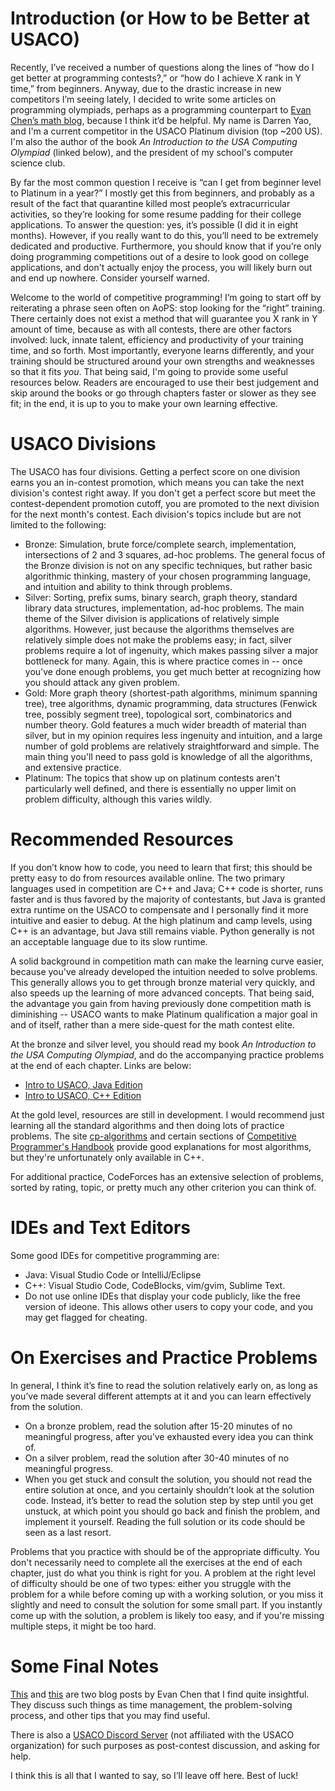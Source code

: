 # Introduction (or How to be Better at USACO)

Recently, I’ve received a number of questions along the lines of “how do I get better at programming contests?,” or “how do I achieve X rank in Y time,” from beginners. Anyway, due to the drastic increase in new competitors I’m seeing lately, I decided to write some articles on programming olympiads, perhaps as a programming counterpart to [Evan Chen’s math blog](https://usamo.wordpress.com/), because I think it’d be helpful. My name is Darren Yao, and I'm a current competitor in the USACO Platinum division (top ~200 US). I'm also the author of the book _An Introduction to the USA Computing Olympiad_ (linked below), and the president of my school's computer science club.

By far the most common question I receive is “can I get from beginner level to Platinum in a year?” I mostly get this from beginners, and probably as a result of the fact that quarantine killed most people’s extracurricular activities, so they’re looking for some resume padding for their college applications. To answer the question: yes, it’s possible (I did it in eight months). However, if you really want to do this, you’ll need to be extremely dedicated and productive. Furthermore, you should know that if you’re only doing programming competitions out of a desire to look good on college applications, and don't actually enjoy the process, you will likely burn out and end up nowhere. Consider yourself warned. 

Welcome to the world of competitive programming! I’m going to start off by reiterating a phrase seen often on AoPS: stop looking for the “right” training. There certainly does not exist a method that will guarantee you X rank in Y amount of time, because as with all contests, there are other factors involved: luck, innate talent, efficiency and productivity of your training time, and so forth. Most importantly, everyone learns differently, and your training should be structured around your own strengths and weaknesses so that it fits _you_. That being said, I'm going to provide some useful resources below. Readers are encouraged to use their best judgement and skip around the books or go through chapters faster or slower as they see fit; in the end, it is up to you to make your own learning effective.

# USACO Divisions
The USACO has four divisions. Getting a perfect score on one division earns you an in-contest promotion, which means you can take the next division's contest right away. If you don't get a perfect score but meet the contest-dependent promotion cutoff, you are promoted to the next division for the next month's contest. Each division's topics include but are not limited to the following:
- Bronze: Simulation, brute force/complete search, implementation, intersections of 2 and 3 squares, ad-hoc problems. The general focus of the Bronze division is not on any specific techniques, but rather basic algorithmic thinking, mastery of your chosen programming language, and intuition and ability to think through problems.
- Silver: Sorting, prefix sums, binary search, graph theory, standard library data structures, implementation, ad-hoc problems. The main theme of the Silver division is applications of relatively simple algorithms. However, just because the algorithms themselves are relatively simple does not make the problems easy; in fact, silver problems require a lot of ingenuity, which makes passing silver a major bottleneck for many. Again, this is where practice comes in -- once you've done enough problems, you get much better at recognizing how you should attack any given problem.
- Gold: More graph theory (shortest-path algorithms, minimum spanning tree), tree algorithms, dynamic programming, data structures (Fenwick tree, possibly segment tree), topological sort, combinatorics and number theory. Gold features a much wider breadth of material than silver, but in my opinion requires less ingenuity and intuition, and a large number of gold problems are relatively straightforward and simple. The main thing you'll need to pass gold is knowledge of all the algorithms, and extensive practice.
- Platinum: The topics that show up on platinum contests aren't particularly well defined, and there is essentially no upper limit on problem difficulty, although this varies wildly.

# Recommended Resources 

If you don’t know how to code, you need to learn that first; this should be pretty easy to do from resources available online. The two primary languages used in competition are C++ and Java; C++ code is shorter, runs faster and is thus favored by the majority of contestants, but Java is granted extra runtime on the USACO to compensate and I personally find it more intuitive and easier to debug. At the high platinum and camp levels, using C++ is an advantage, but Java still remains viable. Python generally is not an acceptable language due to its slow runtime.

A solid background in competition math can make the learning curve easier, because you've already developed the intuition needed to solve problems. This generally allows you to get through bronze material very quickly, and also speeds up the learning of more advanced concepts. That being said, the advantage you gain from having previously done competition math is diminishing -- USACO wants to make Platinum qualification a major goal in and of itself, rather than a mere side-quest for the math contest elite.

At the bronze and silver level, you should read my book _An Introduction to the USA Computing Olympiad_, and do the accompanying practice problems at the end of each chapter. Links are below:

- [Intro to USACO, Java Edition](http://darrenyao.com/usacobook/java.pdf)
- [Intro to USACO, C++ Edition](http://darrenyao.com/usacobook/cpp.pdf)

At the gold level, resources are still in development. I would recommend just learning all the standard algorithms and then doing lots of practice problems. The site [cp-algorithms](https://cp-algorithms.com/) and certain sections of [Competitive Programmer's Handbook](https://cses.fi/book/book.pdf) provide good explanations for most algorithms, but they're unfortunately only available in C++.

For additional practice, CodeForces has an extensive selection of problems, sorted by rating, topic, or pretty much any other criterion you can think of.

# IDEs and Text Editors

Some good IDEs for competitive programming are:
- Java: Visual Studio Code or IntelliJ/Eclipse
- C++: Visual Studio Code, CodeBlocks, vim/gvim, Sublime Text.
- Do not use online IDEs that display your code publicly, like the free version of ideone. This allows other users to copy your code, and you may get flagged for cheating.

# On Exercises and Practice Problems

In general, I think it’s fine to read the solution relatively early on, as long as you’ve made several different attempts at it and you can learn effectively from the solution.
- On a bronze problem, read the solution after 15-20 minutes of no meaningful progress, after you’ve exhausted every idea you can think of.
- On a silver problem, read the solution after 30-40 minutes of no meaningful progress.
- When you get stuck and consult the solution, you should not read the entire solution at once, and you certainly shouldn’t look at the solution code. Instead, it’s better to read the solution step by step until you get unstuck, at which point you should go back and finish the problem, and implement it yourself. Reading the full solution or its code should be seen as a last resort.

Problems that you practice with should be of the appropriate difficulty. You don't necessarily need to complete all the exercises at the end of each chapter, just do what you think is right for you. A problem at the right level of difficulty should be one of two types: either you struggle with the problem for a while before coming up with a working solution, or you miss it slightly and need to consult the solution for some small part. If you instantly come up with the solution, a problem is likely too easy, and if you're missing multiple steps, it might be too hard.

# Some Final Notes
[This](https://web.evanchen.cc/FAQs/raqs.html) and [this](https://usamo.wordpress.com/2019/01/31/math-contest-platitudes-v3/) are two blog posts by Evan Chen that I find quite insightful. They discuss such things as time management, the problem-solving process, and other tips that you may find useful. 

There is also a [USACO Discord Server](https://discord.gg/bessMBe) (not affiliated with the USACO organization) for such purposes as post-contest discussion, and asking for help.

I think this is all that I wanted to say, so I’ll leave off here. Best of luck!
